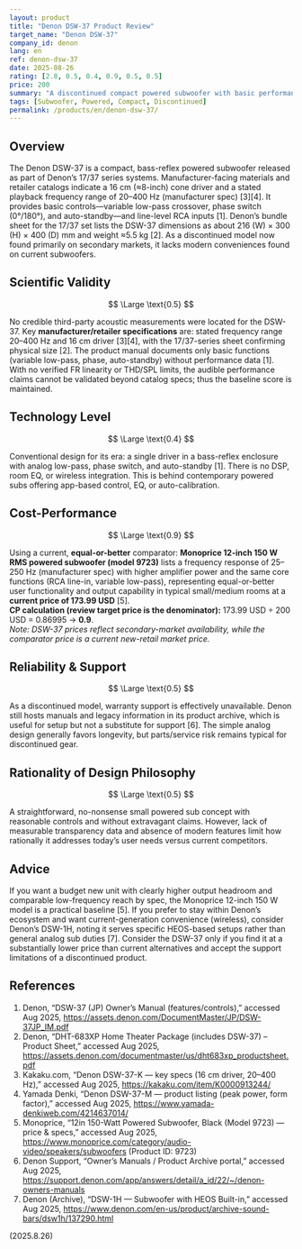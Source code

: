```yaml
---
layout: product
title: "Denon DSW-37 Product Review"
target_name: "Denon DSW-37"
company_id: denon
lang: en
ref: denon-dsw-37
date: 2025-08-26
rating: [2.8, 0.5, 0.4, 0.9, 0.5, 0.5]
price: 200
summary: "A discontinued compact powered subwoofer with basic performance overshadowed by better-value current alternatives"
tags: [Subwoofer, Powered, Compact, Discontinued]
permalink: /products/en/denon-dsw-37/
---
```


## Overview

The Denon DSW-37 is a compact, bass-reflex powered subwoofer released as part of Denon’s 17/37 series systems. Manufacturer-facing materials and retailer catalogs indicate a 16 cm (≈8-inch) cone driver and a stated playback frequency range of 20–400 Hz (manufacturer spec) [3][4]. It provides basic controls—variable low-pass crossover, phase switch (0°/180°), and auto-standby—and line-level RCA inputs [1]. Denon’s bundle sheet for the 17/37 set lists the DSW-37 dimensions as about 216 (W) × 300 (H) × 400 (D) mm and weight ≈5.5 kg [2]. As a discontinued model now found primarily on secondary markets, it lacks modern conveniences found on current subwoofers.

## Scientific Validity

$$ \Large \text{0.5} $$

No credible third-party acoustic measurements were located for the DSW-37. Key **manufacturer/retailer specifications** are: stated frequency range 20–400 Hz and 16 cm driver [3][4], with the 17/37-series sheet confirming physical size [2]. The product manual documents only basic functions (variable low-pass, phase, auto-standby) without performance data [1]. With no verified FR linearity or THD/SPL limits, the audible performance claims cannot be validated beyond catalog specs; thus the baseline score is maintained.

## Technology Level

$$ \Large \text{0.4} $$

Conventional design for its era: a single driver in a bass-reflex enclosure with analog low-pass, phase switch, and auto-standby [1]. There is no DSP, room EQ, or wireless integration. This is behind contemporary powered subs offering app-based control, EQ, or auto-calibration.

## Cost-Performance

$$ \Large \text{0.9} $$

Using a current, **equal-or-better** comparator: **Monoprice 12-inch 150 W RMS powered subwoofer (model 9723)** lists a frequency response of 25–250 Hz (manufacturer spec) with higher amplifier power and the same core functions (RCA line-in, variable low-pass), representing equal-or-better user functionality and output capability in typical small/medium rooms at a **current price of 173.99 USD** [5].  
**CP calculation (review target price is the denominator):** 173.99 USD ÷ 200 USD = 0.86995 → **0.9**.  
*Note: DSW-37 prices reflect secondary-market availability, while the comparator price is a current new-retail market price.*

## Reliability & Support

$$ \Large \text{0.5} $$

As a discontinued model, warranty support is effectively unavailable. Denon still hosts manuals and legacy information in its product archive, which is useful for setup but not a substitute for support [6]. The simple analog design generally favors longevity, but parts/service risk remains typical for discontinued gear.

## Rationality of Design Philosophy

$$ \Large \text{0.5} $$

A straightforward, no-nonsense small powered sub concept with reasonable controls and without extravagant claims. However, lack of measurable transparency data and absence of modern features limit how rationally it addresses today’s user needs versus current competitors.

## Advice

If you want a budget new unit with clearly higher output headroom and comparable low-frequency reach by spec, the Monoprice 12-inch 150 W model is a practical baseline [5]. If you prefer to stay within Denon’s ecosystem and want current-generation convenience (wireless), consider Denon’s DSW-1H, noting it serves specific HEOS-based setups rather than general analog sub duties [7]. Consider the DSW-37 only if you find it at a substantially lower price than current alternatives and accept the support limitations of a discontinued product.

## References

1. Denon, “DSW-37 (JP) Owner’s Manual (features/controls),” accessed Aug 2025, https://assets.denon.com/DocumentMaster/JP/DSW-37JP_IM.pdf  
2. Denon, “DHT-683XP Home Theater Package (includes DSW-37) – Product Sheet,” accessed Aug 2025, https://assets.denon.com/documentmaster/us/dht683xp_productsheet.pdf  
3. Kakaku.com, “Denon DSW-37-K — key specs (16 cm driver, 20–400 Hz),” accessed Aug 2025, https://kakaku.com/item/K0000913244/  
4. Yamada Denki, “Denon DSW-37-M — product listing (peak power, form factor),” accessed Aug 2025, https://www.yamada-denkiweb.com/4214637014/  
5. Monoprice, “12in 150-Watt Powered Subwoofer, Black (Model 9723) — price & specs,” accessed Aug 2025, https://www.monoprice.com/category/audio-video/speakers/subwoofers (Product ID: 9723)  
6. Denon Support, “Owner’s Manuals / Product Archive portal,” accessed Aug 2025, https://support.denon.com/app/answers/detail/a_id/22/~/denon-owners-manuals  
7. Denon (Archive), “DSW-1H — Subwoofer with HEOS Built-in,” accessed Aug 2025, https://www.denon.com/en-us/product/archive-sound-bars/dsw1h/137290.html

(2025.8.26)

